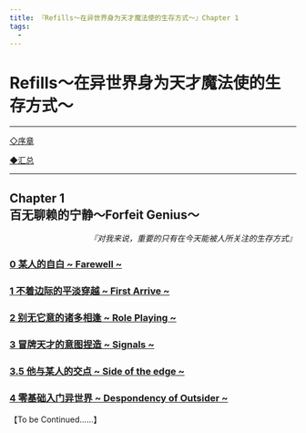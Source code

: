 ```yaml
---
title: 『Refills～在异世界身为天才魔法使的生存方式～』Chapter 1
tags:
  - 
---
```

# Refills～在异世界身为天才魔法使的生存方式～

---

   [◇序章](https://luciasnote.space/_posts/2020-11-14-refillsPrologue/)

   [◆汇总](https://luciasnote.space/_posts/2020-11-14-Refills%E6%B1%87%E6%80%BB%E9%A1%B5/)

---

##  Chapter 1 <br>百无聊赖的宁静～Forfeit Genius～


<p align="right"><i>『对我来说，重要的只有在今天能被人所关注的生存方式』</i></p>


### [0  某人的自白 ~ Farewell ~](https://luciasnote.space/_posts/2020-11-14-refillsCH1.0/)
### [1  不着边际的平淡穿越 ~ First Arrive ~](https://luciasnote.space/_posts/2020-11-14-refillsCH1.1/)
### [2  别无它意的诸多相逢 ~ Role Playing ~](https://luciasnote.space/_posts/2020-11-19-refillsCH1.2/)
### [3  冒牌天才的意图捏造 ~ Signals ~](https://luciasnote.space/_posts/2020-12-03-refillsCH1.3/)
### [3.5 他与某人的交点 ~ Side of the edge ~](https://luciasnote.space/_posts/2020-12-10-refillsCH1.3.5/)
### [4 零基础入门异世界 ~ Despondency of Outsider ~](https://luciasnote.space/_posts/2020-12-10-refillsCH1.4/)

【To be Continued……】
